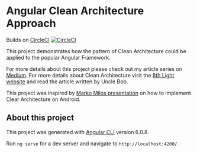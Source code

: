 # Angular Clean Architecture Approach

Builds on [CircleCI](https://circleci.com) [![CircleCI](https://circleci.com/gh/im-a-giraffe/angular-clean-architecture.svg?style=svg&circle-token=2055f1b77256f228cd20e15f3c7b268e93d087c1)](https://circleci.com/gh/im-a-giraffe/angular-clean-architecture)

This project demonstrates how the pattern of Clean Architecture could be applied to the popular Angular Framework. 

For more details about this project please check out my article series on [Medium](). 
For more details about Clean Architecture visit the [8th Light website](https://8thlight.com/blog/uncle-bob/2012/08/13/the-clean-architecture.html) and read the article written by Uncle Bob.

This project was inspired by [Marko Milos presentation](https://speakerdeck.com/markomilos/clean-architecture-on-android) on how to implement Clear Architecture on Android.

## About this project

This project was generated with [Angular CLI](https://github.com/angular/angular-cli) version 6.0.8.

Run `ng serve` for a dev server and navigate to `http://localhost:4200/`.
